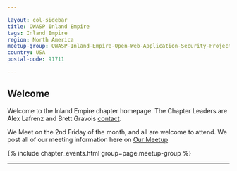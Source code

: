 ```yaml
---

layout: col-sidebar
title: OWASP Inland Empire
tags: Inland Empire
region: North America
meetup-group: OWASP-Inland-Empire-Open-Web-Application-Security-Project
country: USA
postal-code: 91711

---
```

Welcome
-------
Welcome to the Inland Empire chapter homepage. The Chapter Leaders are Alex Lafrenz and Brett Gravois [contact](leaders.md).

We Meet on the 2nd Friday of the month, and all are welcome to attend.
We post all of our meeting information here on [Our Meetup](https://www.meetup.com/OWASP-Inland-Empire-Open-Web-Application-Security-Project/)

{% include chapter_events.html group=page.meetup-group %}

<hr/>
